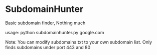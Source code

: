 # SubdomainHunter
Basic subdomain finder, Nothing much

usage:
python subdomainhunter.py google.com

Note: You can modify subdomains.txt to your own subdomain list.
Only finds subdomains under port 443 and 80
